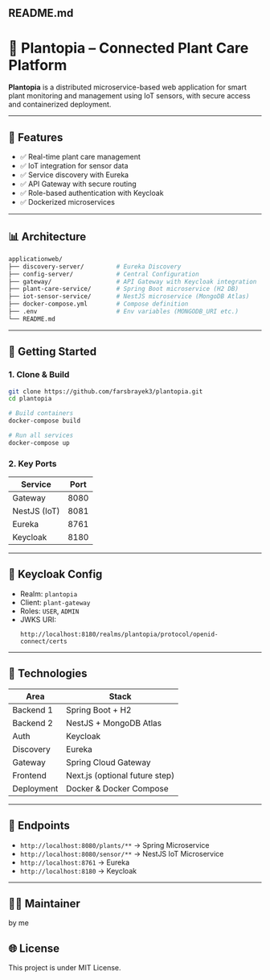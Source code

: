 ## README.md

# 🌿 Plantopia – Connected Plant Care Platform

**Plantopia** is a distributed microservice-based web application for smart plant monitoring and management using IoT sensors, with secure access and containerized deployment.

---

## 🧰 Features

- ✅ Real-time plant care management
- ✅ IoT integration for sensor data
- ✅ Service discovery with Eureka
- ✅ API Gateway with secure routing
- ✅ Role-based authentication with Keycloak
- ✅ Dockerized microservices

---

## 📊 Architecture

```bash
applicationweb/
├── discovery-server/         # Eureka Discovery
├── config-server/            # Central Configuration
├── gateway/                  # API Gateway with Keycloak integration
├── plant-care-service/       # Spring Boot microservice (H2 DB)
├── iot-sensor-service/       # NestJS microservice (MongoDB Atlas)
├── docker-compose.yml        # Compose definition
├── .env                      # Env variables (MONGODB_URI etc.)
└── README.md
```

---

## 🚀 Getting Started

### 1. Clone & Build

```bash
git clone https://github.com/farsbrayek3/plantopia.git
cd plantopia

# Build containers
docker-compose build

# Run all services
docker-compose up
```

### 2. Key Ports

| Service      | Port |
| ------------ | ---- |
| Gateway      | 8080 |
| NestJS (IoT) | 8081 |
| Eureka       | 8761 |
| Keycloak     | 8180 |

---

## 🔐 Keycloak Config

- Realm: `plantopia`
- Client: `plant-gateway`
- Roles: `USER`, `ADMIN`
- JWKS URI:
  ```
  http://localhost:8180/realms/plantopia/protocol/openid-connect/certs
  ```

---

## 🚒 Technologies

| Area       | Stack                          |
| ---------- | ------------------------------ |
| Backend 1  | Spring Boot + H2               |
| Backend 2  | NestJS + MongoDB Atlas         |
| Auth       | Keycloak                       |
| Discovery  | Eureka                         |
| Gateway    | Spring Cloud Gateway           |
| Frontend   | Next.js (optional future step) |
| Deployment | Docker & Docker Compose        |

---

## 🔧 Endpoints

- `http://localhost:8080/plants/**` → Spring Microservice
- `http://localhost:8080/sensor/**` → NestJS IoT Microservice
- `http://localhost:8761` → Eureka
- `http://localhost:8180` → Keycloak

---

## 👨‍💼 Maintainer

by me

## 🌐 License

This project is under MIT License.
